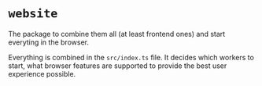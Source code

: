# `website`

The package to combine them all (at least frontend ones) and start everyting in
the browser.

Everything is combined in the `src/index.ts` file. It decides which workers to
start, what browser features are supported to provide the best user experience
possible.
